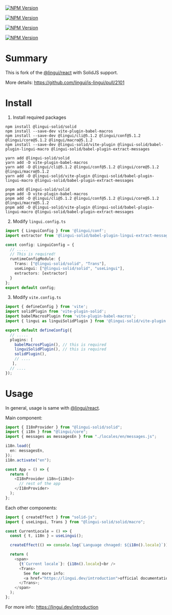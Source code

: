 [![NPM Version](https://img.shields.io/npm/v/@lingui-solid/solid?label=@lingui-solid/solid)](https://www.npmjs.com/package/@lingui-solid/solid)

[![NPM Version](https://img.shields.io/npm/v/@@lingui-solid/solid/babel-plugin-lingui-macro?label=@@lingui-solid/solid/babel-plugin-lingui-macro)](https://www.npmjs.com/package/@@lingui-solid/solid/babel-plugin-lingui-macro)

[![NPM Version](https://img.shields.io/npm/v/@@lingui-solid/solid/babel-plugin-lingui-extract-messages?label=@@lingui-solid/solid/babel-plugin-lingui-extract-messages)](https://www.npmjs.com/package/@@lingui-solid/solid/babel-plugin-lingui-extract-messages)

[![NPM Version](https://img.shields.io/npm/v/@@lingui-solid/solid/vite-plugin?label=@@lingui-solid/solid/vite-plugin)](https://www.npmjs.com/package/@@lingui-solid/solid/vite-plugin)

# Summary

This is fork of the [@lingui/react](https://www.npmjs.com/package/@lingui/react) with SolidJS support.

More details: https://github.com/lingui/js-lingui/pull/2101

# Install
1. Install required packages
```
npm install @lingui-solid/solid
npm install --save-dev vite-plugin-babel-macros
npm install --save-dev @lingui/cli@5.1.2 @lingui/conf@5.1.2 @lingui/core@5.1.2 @lingui/macro@5.1.2
npm install --save-dev @lingui-solid/vite-plugin @lingui-solid/babel-plugin-lingui-macro @lingui-solid/babel-plugin-extract-messages

yarn add @lingui-solid/solid
yarn add -D vite-plugin-babel-macros
yarn add -D @lingui/cli@5.1.2 @lingui/conf@5.1.2 @lingui/core@5.1.2 @lingui/macro@5.1.2
yarn add -D @lingui-solid/vite-plugin @lingui-solid/babel-plugin-lingui-macro @lingui-solid/babel-plugin-extract-messages

pnpm add @lingui-solid/solid
pnpm add -D vite-plugin-babel-macros
pnpm add -D @lingui/cli@5.1.2 @lingui/conf@5.1.2 @lingui/core@5.1.2 @lingui/macro@5.1.2
pnpm add -D @lingui-solid/vite-plugin @lingui-solid/babel-plugin-lingui-macro @lingui-solid/babel-plugin-extract-messages
```

2. Modify `lingui.config.ts`
```ts
import { LinguiConfig } from '@lingui/conf';
import extractor from '@lingui-solid/babel-plugin-lingui-extract-messages/extractor';

const config: LinguiConfig = {
  // .....
  // This is required!
  runtimeConfigModule: {
    Trans: ["@lingui-solid/solid", "Trans"],
    useLingui: ["@lingui-solid/solid", "useLingui"],
    extractors: [extractor]
  }
};
export default config;
```
3. Modify `vite.config.ts`
```ts
import { defineConfig } from 'vite';
import solidPlugin from 'vite-plugin-solid';
import babelMacrosPlugin from 'vite-plugin-babel-macros';
import { lingui as linguiSolidPlugin } from '@lingui-solid/vite-plugin';

export default defineConfig({
  // .....
  plugins: [
	babelMacrosPlugin(), // this is required
	linguiSolidPlugin(), // this is required
    solidPlugin(),
    // ....
   ],
  // ....
});
```
# Usage
In general, usage is same with [@lingui/react](https://lingui.dev/ref/react).

Main component:
```ts
import { I18nProvider } from "@lingui-solid/solid";
import { i18n } from "@lingui/core";
import { messages as messagesEn } from "./locales/en/messages.js";

i18n.load({
  en: messagesEn,
});
i18n.activate("en");

const App = () => {
  return (
    <I18nProvider i18n={i18n}>
      // rest of the app
    </I18nProvider>
  );
};
```

Each other components:
```ts
import { createEffect } from "solid-js";
import { useLingui, Trans } from "@lingui-solid/solid/macro";

const CurrentLocale = () => {
  const { t, i18n } = useLingui();

  createEffect(() => console.log(`Language chnaged: ${i18n().locale}`));

  return (
    <span>
      {t`Current locale`}: {i18n().locale}<br />
      <Trans>
        See for more info:
        <a href="https://lingui.dev/introduction">official documentation</a>
      </Trans>;
    </span>
  );
};
```

For more info: https://lingui.dev/introduction
